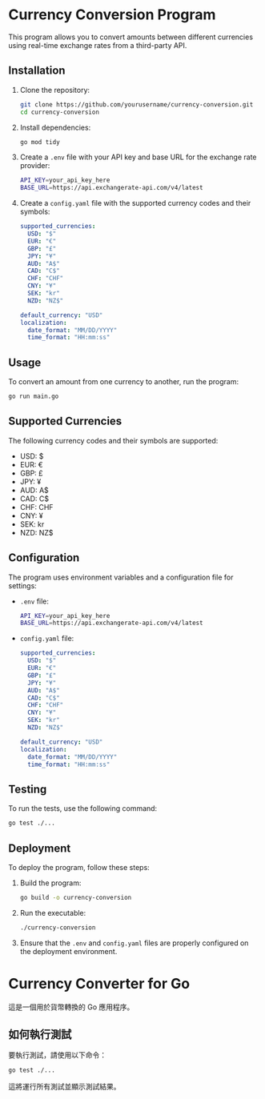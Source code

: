 # Currency Conversion Program

This program allows you to convert amounts between different currencies using real-time exchange rates from a third-party API.

## Installation

1. Clone the repository:
   ```sh
   git clone https://github.com/yourusername/currency-conversion.git
   cd currency-conversion
   ```

2. Install dependencies:
   ```sh
   go mod tidy
   ```

3. Create a `.env` file with your API key and base URL for the exchange rate provider:
   ```sh
   API_KEY=your_api_key_here
   BASE_URL=https://api.exchangerate-api.com/v4/latest
   ```

4. Create a `config.yaml` file with the supported currency codes and their symbols:
   ```yaml
   supported_currencies:
     USD: "$"
     EUR: "€"
     GBP: "£"
     JPY: "¥"
     AUD: "A$"
     CAD: "C$"
     CHF: "CHF"
     CNY: "¥"
     SEK: "kr"
     NZD: "NZ$"

   default_currency: "USD"
   localization:
     date_format: "MM/DD/YYYY"
     time_format: "HH:mm:ss"
   ```

## Usage

To convert an amount from one currency to another, run the program:
```sh
go run main.go
```

## Supported Currencies

The following currency codes and their symbols are supported:
- USD: $
- EUR: €
- GBP: £
- JPY: ¥
- AUD: A$
- CAD: C$
- CHF: CHF
- CNY: ¥
- SEK: kr
- NZD: NZ$

## Configuration

The program uses environment variables and a configuration file for settings:

- `.env` file:
  ```sh
  API_KEY=your_api_key_here
  BASE_URL=https://api.exchangerate-api.com/v4/latest
  ```

- `config.yaml` file:
  ```yaml
  supported_currencies:
    USD: "$"
    EUR: "€"
    GBP: "£"
    JPY: "¥"
    AUD: "A$"
    CAD: "C$"
    CHF: "CHF"
    CNY: "¥"
    SEK: "kr"
    NZD: "NZ$"

  default_currency: "USD"
  localization:
    date_format: "MM/DD/YYYY"
    time_format: "HH:mm:ss"
  ```

## Testing

To run the tests, use the following command:
```sh
go test ./...
```

## Deployment

To deploy the program, follow these steps:

1. Build the program:
   ```sh
   go build -o currency-conversion
   ```

2. Run the executable:
   ```sh
   ./currency-conversion
   ```

3. Ensure that the `.env` and `config.yaml` files are properly configured on the deployment environment.

# Currency Converter for Go

這是一個用於貨幣轉換的 Go 應用程序。

## 如何執行測試

要執行測試，請使用以下命令：

```sh
go test ./...
```

這將運行所有測試並顯示測試結果。
